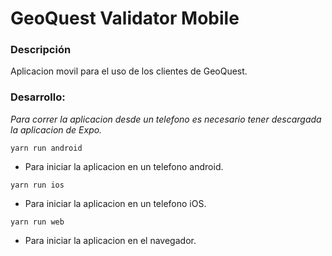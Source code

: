 # GeoQuest Validator Mobile

### Descripción

Aplicacion movil para el uso de los clientes de GeoQuest.


### Desarrollo:
_Para correr la aplicacion desde un telefono es necesario tener descargada la aplicacion de Expo._

```
yarn run android
```
- Para iniciar la aplicacion en un telefono android.

```
yarn run ios
```
- Para iniciar la aplicacion en un telefono iOS.

```
yarn run web
```
- Para iniciar la aplicacion en el navegador.
